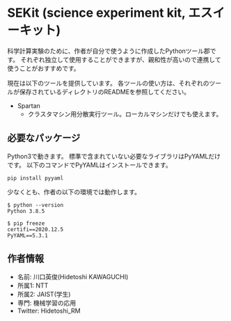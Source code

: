 # SEKit (science experiment kit, エスイーキット)
科学計算実験のために、作者が自分で使うように作成したPythonツール郡です。
それぞれ独立して使用することができますが、親和性が高いので連携して使うことがおすすめです。

現在は以下のツールを提供しています。
各ツールの使い方は、それぞれのツールが保存されているディレクトリのREADMEを参照してください。
- Spartan
  - クラスタマシン用分散実行ツール。ローカルマシンだけでも使えます。

## 必要なパッケージ
Python3で動きます。
標準で含まれていない必要なライブラリはPyYAMLだけです。
以下のコマンドでPyYAMLはインストールできます。
```
pip install pyyaml
```

少なくとも、作者の以下の環境では動作します。
```
$ python --version
Python 3.8.5
```
```
$ pip freeze
certifi==2020.12.5
PyYAML==5.3.1
```


## 作者情報
- 名前: 川口英俊(Hidetoshi KAWAGUCHI)
- 所属1: NTT
- 所属2: JAIST(学生)
- 専門: 機械学習の応用
- Twitter: Hidetoshi_RM
